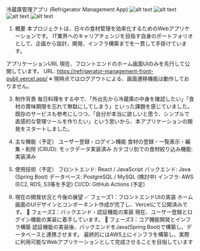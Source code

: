 冷蔵庫管理アプリ (Refrigerator Management App)
![alt text](https://img.shields.io/badge/React-61DAFB?style=for-the-badge&logo=react&logoColor=black)
![alt text](https://img.shields.io/badge/Vercel-000000?style=for-the-badge&logo=vercel&logoColor=white)
![alt text](https://img.shields.io/badge/Java-ED8B00?style=for-the-badge&logo=openjdk&logoColor=white)
![alt text](https://img.shields.io/badge/AWS-232F3E?style=for-the-badge&logo=amazon-aws&logoColor=white)
1. 概要
本プロジェクトは、日々の食材管理を効率化するためのWebアプリケーションです。
IT業界へのキャリアチェンジを目指す自身のポートフォリオとして、企画から設計、開発、インフラ構築までを一貫して手掛けています。

アプリケーションURL
現在、フロントエンドのホーム画面UIのみを先行して公開しています。
URL: https://refrigerator-management-front-publi.vercel.app/
※ 現時点ではログアウトによる、画面遷移機能は動作しておりません。

3. 制作背景
毎日料理をする中で、「外出先から冷蔵庫の中身を確認したい」「食材の賞味期限を忘れて無駄にしてしまう」といった課題を感じていました。
既存のサービスも参考にしつつ、「自分が本当に欲しいと思う、シンプルで直感的な管理ツールを作りたい」という思いから、本アプリケーションの開発をスタートしました。

5. 主な機能（予定）
ユーザー登録・ログイン機能
食材の登録・一覧表示・編集・削除 (CRUD): モックデータ実装済み
カテゴリ別での食材絞り込み機能: 実装済み

7. 使用技術（予定）
フロントエンド: React / JavaScript
バックエンド: Java (Spring Boot)
データベース: PostgreSQL / MySQL (検討中)
インフラ: AWS (EC2, RDS, S3等を予定)
CI/CD: GitHub Actions (予定)

9. 現在の開発状況と今後の展望
✅ フェーズ1：フロントエンドUIの実装
ホーム画面のUIデザインとコンポーネント作成が完了し、Vercelにて公開済みです。
🚧 フェーズ2：バックエンド・認証機能の実装
現在、ユーザー登録とログイン機能の実装に着手しています。
🚀 フェーズ3：コア機能開発とインフラ構築
認証機能の実装後、バックエンドをJava(Spring Boot)で構築し、データベースと連携させます。
最終的にはAWS上にインフラを構築し、実際に利用可能なWebアプリケーションとして完成させることを目指しています
